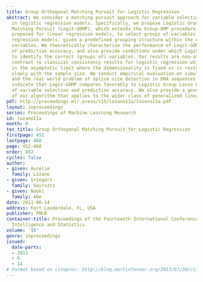 ```yaml
---
title: Group Orthogonal Matching Pursuit for Logistic Regression
abstract: We consider a matching pursuit approach for variable selection and estimation
  in logistic regression models. Specifically, we propose Logistic Group Orthogonal
  Matching Pursuit (Logit-GOMP), which extends the Group-OMP procedure originally
  proposed for linear regression models, to select groups of variables in logistic
  regression models, given a predefined grouping structure within the explanatory
  variables. We theoretically characterize the performance of Logit-GOMP in terms
  of predictive accuracy, and also provide conditions under which Logit-GOMP is able
  to identify the correct (groups of) variables. Our results are non-asymptotic in
  contrast to classical consistency results for logistic regression which only apply
  in the asymptotic limit where the dimensionality is fixed or is restricted to grow
  slowly with the sample size. We conduct empirical evaluation on simulated data sets
  and the real world problem of splice site detection in DNA sequences.  The results
  indicate that Logit-GOMP compares favorably to Logistic Group Lasso both in terms
  of variable selection and prediction accuracy. We also provide a generic version
  of our algorithm that applies to the wider class of generalized linear models.
pdf: http://proceedings.mlr.press/v15/lozano11a/lozano11a.pdf
layout: inproceedings
series: Proceedings of Machine Learning Research
id: lozano11a
month: 0
tex_title: Group Orthogonal Matching Pursuit for Logistic Regression
firstpage: 452
lastpage: 460
page: 452-460
order: 452
cycles: false
author:
- given: Aurelie
  family: Lozano
- given: Grzegorz
  family: Swirszcz
- given: Naoki
  family: Abe
date: 2011-06-14
address: Fort Lauderdale, FL, USA
publisher: PMLR
container-title: Proceedings of the Fourteenth International Conference on Artificial
  Intelligence and Statistics
volume: '15'
genre: inproceedings
issued:
  date-parts:
  - 2011
  - 6
  - 14
# Format based on citeproc: http://blog.martinfenner.org/2013/07/30/citeproc-yaml-for-bibliographies/
---
```

